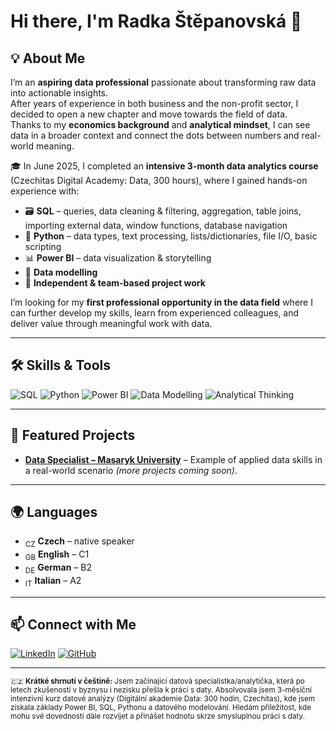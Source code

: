 # Hi there, I'm Radka Štěpanovská 👋

## 💡 About Me
I’m an **aspiring data professional** passionate about transforming raw data into actionable insights.  
After years of experience in both business and the non-profit sector, I decided to open a new chapter and move towards the field of data.  
Thanks to my **economics background** and **analytical mindset**, I can see data in a broader context and connect the dots between numbers and real-world meaning.

🎓 In June 2025, I completed an **intensive 3-month data analytics course** (Czechitas Digital Academy: Data, 300 hours), where I gained hands-on experience with:

- 🗃 **SQL** – queries, data cleaning & filtering, aggregation, table joins, importing external data, window functions, database navigation  
- 🐍 **Python** – data types, text processing, lists/dictionaries, file I/O, basic scripting  
- 📊 **Power BI** – data visualization & storytelling  
- 🧩 **Data modelling**  
- 🤝 **Independent & team-based project work**

I’m looking for my **first professional opportunity in the data field** where I can further develop my skills, learn from experienced colleagues, and deliver value through meaningful work with data.

---

## 🛠 Skills & Tools
![SQL](https://img.shields.io/badge/SQL-4479A1?style=for-the-badge&logo=postgresql&logoColor=white)
![Python](https://img.shields.io/badge/Python-3776AB?style=for-the-badge&logo=python&logoColor=white)
![Power BI](https://img.shields.io/badge/Power%20BI-F2C811?style=for-the-badge&logo=powerbi&logoColor=black)
![Data Modelling](https://img.shields.io/badge/Data%20Modelling-4B8BBE?style=for-the-badge)
![Analytical Thinking](https://img.shields.io/badge/Analytical%20Thinking-FF6F00?style=for-the-badge)

---

## 📂 Featured Projects
- [**Data Specialist – Masaryk University**](https://github.com/radka-stepanovska/datovy-specialista-muni) – Example of applied data skills in a real-world scenario *(more projects coming soon)*.

---

## 🌍 Languages
- <sub>CZ</sub> **Czech** – native speaker  
- <sub>GB</sub> **English** – C1  
- <sub>DE</sub> **German** – B2  
- <sub>IT</sub> **Italian** – A2

---

## 📫 Connect with Me
[![LinkedIn](https://img.shields.io/badge/LinkedIn-0A66C2?style=for-the-badge&logo=linkedin&logoColor=white)](https://www.linkedin.com/in/radka-stepanovska/)
[![GitHub](https://img.shields.io/badge/GitHub-181717?style=for-the-badge&logo=github&logoColor=white)](https://github.com/radka-stepanovska)

---

<sub>🇨🇿 **Krátké shrnutí v češtině:** Jsem začínající datová specialistka/analytička, která po letech zkušeností v byznysu i nezisku přešla k práci s daty. Absolvovala jsem 3-měsíční intenzivní kurz datové analýzy (Digitální akademie Data: 300 hodin, Czechitas), kde jsem získala základy Power BI, SQL, Pythonu a datového modelování. Hledám příležitost, kde mohu své dovednosti dále rozvíjet a přinášet hodnotu skrze smysluplnou práci s daty.</sub>
